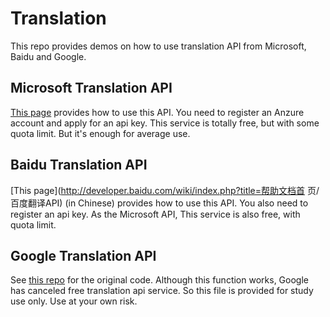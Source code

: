 Translation
===========

This repo provides demos on how to use translation API from Microsoft,
Baidu and Google.

## Microsoft Translation API ##

[This page](http://msdn.microsoft.com/en-us/library/dd576287.aspx)
provides how to use this API.  You need to register an Anzure account
and apply for an api key.  This service is totally free, but with some
quota limit.  But it's enough for average use.

## Baidu Translation API ##

[This page](http://developer.baidu.com/wiki/index.php?title=帮助文档首
页/百度翻译API) (in Chinese) provides how to use this API.  You also
need to register an api key.  As the Microsoft API, This service is
also free, with quota limit.

## Google Translation API ##

See [this repo](https://github.com/mouuff/Google-Translate-API) for
the original code.  Although this function works, Google has canceled
free translation api service.  So this file is provided for study use
only.  Use at your own risk.
